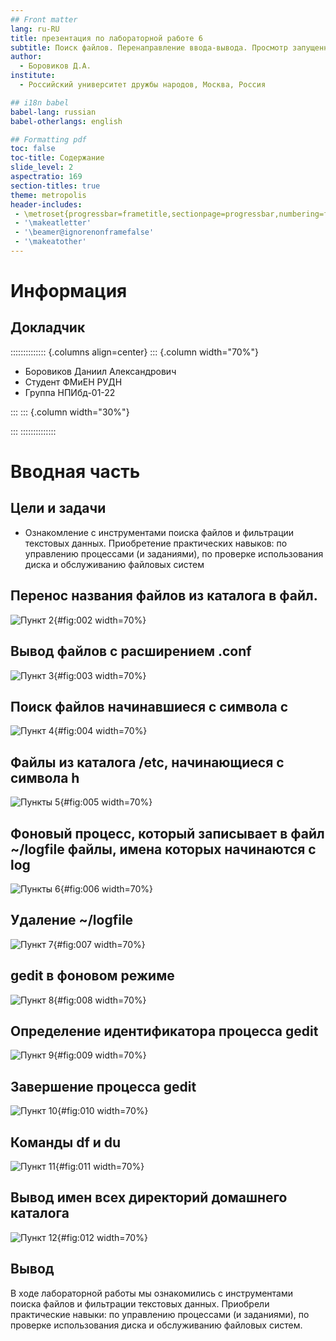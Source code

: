 ```yaml
---
## Front matter
lang: ru-RU
title: презентация по лабораторной работе 6
subtitle: Поиск файлов. Перенаправление ввода-вывода. Просмотр запущенных процессов
author:
  - Боровиков Д.А.
institute:
  - Российский университет дружбы народов, Москва, Россия

## i18n babel
babel-lang: russian
babel-otherlangs: english

## Formatting pdf
toc: false
toc-title: Содержание
slide_level: 2
aspectratio: 169
section-titles: true
theme: metropolis
header-includes:
 - \metroset{progressbar=frametitle,sectionpage=progressbar,numbering=fraction}
 - '\makeatletter'
 - '\beamer@ignorenonframefalse'
 - '\makeatother'
---
```


# Информация

## Докладчик

:::::::::::::: {.columns align=center}
::: {.column width="70%"}

  * Боровиков Даниил Александрович
  * Студент ФМиЕН РУДН
  * Группа НПИбд-01-22

:::
::: {.column width="30%"}

:::
::::::::::::::

# Вводная часть

## Цели и задачи

- Ознакомление с инструментами поиска файлов и фильтрации текстовых данных. Приобретение практических навыков: по управлению процессами (и заданиями), по проверке использования диска и обслуживанию файловых систем

## Перенос названия файлов из каталога в файл.

![Пункт 2](image/2.png){#fig:002 width=70%}

## Вывод файлов с расширением .conf

![Пункт 3](image/3.png){#fig:003 width=70%}

## Поиск файлов начинавшиеся с символа c
![Пункт 4](image/4.png){#fig:004 width=70%}

## Файлы из каталога /etc, начинающиеся с символа h

![Пункты 5](image/5.png){#fig:005 width=70%}

## Фоновый процесс, который записывает в файл ~/logfile файлы, имена которых начинаются с log
![Пункты 6](image/6.png){#fig:006 width=70%}

## Удаление ~/logfile

![Пункт 7](image/7.png){#fig:007 width=70%}

## gedit в фоновом режиме

![Пункт 8](image/8.png){#fig:008 width=70%}

## Определение идентификатора процесса gedit

![Пункт 9](image/9.png){#fig:009 width=70%}

## Завершение процесса gedit

![Пункт 10](image/10.png){#fig:010 width=70%}

## Команды df и du

![Пункт 11](image/11.png){#fig:011 width=70%}

## Вывод имен всех директорий домашнего каталога

![Пункт 12](image/12.png){#fig:012 width=70%}

## Вывод

В ходе лабораторной работы мы ознакомились с инструментами поиска файлов и фильтрации текстовых данных. Приобрели практические навыки: по управлению процессами (и заданиями), по проверке использования диска и обслуживанию файловых систем.


